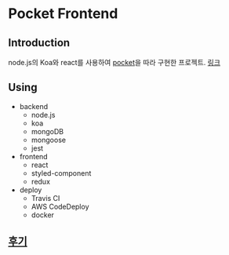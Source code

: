 # Pocket Frontend

## Introduction

node.js의 Koa와 react를 사용하여 [pocket](https://app.getpocket.com/)을 따라 구현한 프로젝트.
[링크](https://pocket.clroot.io)

## Using

- backend
  - node.js
  - koa
  - mongoDB
  - mongoose
  - jest
- frontend
  - react
  - styled-component
  - redux
- deploy
  - Travis CI
  - AWS CodeDeploy
  - docker

## [후기](https://clroot.io/posts/2020-10-after-pocket-project)
